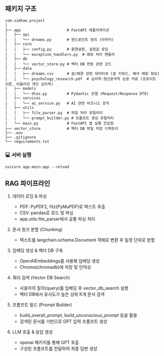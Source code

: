 ## 패키지 구조
```
com.simhae.project
│
├── app                     # FastAPI 애플리케이션
│   ├── api
│   │   └── dreams.py       # 엔드포인트 정의 (라우터)
│   ├── core
│   │   ├── config.py       # 환경설정, 설정값 로딩
│   │   └── exception_handlers.py  # 예외 처리 핸들러
│   ├── db
│   │   └── vector_store.py # 벡터 DB 연동 관련 코드
│   ├── data
│   │   ├── dreams.csv      # 꿈/해몽 관련 데이터셋 (꿈 키워드, 해석 매핑 정보)
│   │   └── psychology_research.pdf  # 심리학·정신분석학 논문 자료 (프로이트 이론, 아들러의 개인 심리학)
│   ├── models
│   │   └── dtos.py         # Pydantic 모델 (Request/Response DTO)
│   ├── services
│   │   └── ai_service.py   # AI 관련 비즈니스 로직
│   ├── utils
│   │   ├── file_parser.py  # 파일 처리 유틸리티
│   │   └── prompt_builder.py # 프롬프트 생성 유틸리티
│   └── main.py             # FastAPI 앱 실행 진입점
├── vector_store            # 벡터 DB 파일 저장 디렉토리
├── .env                    
├── .gitignore              
└── requirements.txt        
```

### 💻 서버 실행
```
uvicorn app.main:app --reload
```

## RAG 파이프라인

1. 데이터 로딩 & 파싱
   - PDF: PyPDF2, fitz(PyMuPDF)로 텍스트 추출
   - CSV: pandas로 로드 및 파싱
   - app.utils.file_parser에서 공통 파싱 처리

2. 문서 청크 분할 (Chunking)
   - 텍스트를 langchain.schema.Document 객체로 변환 후 일정 단위로 분할

3. 임베딩 생성 & 벡터 DB 구축
   - OpenAIEmbeddings를 사용해 임베딩 생성
   - Chroma(chromadb)에 저장 및 인덱싱

4. 쿼리 검색 (Vector DB Search)
   - 사용자의 질의(query)를 임베딩 후 vector_db_search 실행
   - 벡터 DB에서 유사도가 높은 상위 K개 문서 검색

5. 프롬프트 빌드 (Prompt Builder)
   - build_overall_prompt, build_unconscious_prompt 등을 활용
   - 검색된 문서를 기반으로 GPT 입력 프롬프트 생성

6. LLM 호출 & 응답 생성
   - openai 패키지를 통해 GPT 호출
   - 구성된 프롬프트를 전달하여 최종 답변 생성
